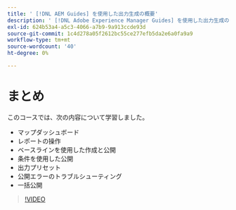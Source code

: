 ```yaml
---
title: ' [!DNL AEM Guides] を使用した出力生成の概要'
description: ' [!DNL Adobe Experience Manager Guides] を使用した出力生成の概要'
exl-id: 624b53a4-a5c3-4066-a7b9-9a913ccde93d
source-git-commit: 1c4d278a05f2612bc55ce277efb5da2e6a0fa9a9
workflow-type: tm+mt
source-wordcount: '40'
ht-degree: 0%

---
```


# まとめ

このコースでは、次の内容について学習しました。

- マップダッシュボード
- レポートの操作
- ベースラインを使用した作成と公開
- 条件を使用した公開
- 出力プリセット
- 公開エラーのトラブルシューティング
- 一括公開

>[!VIDEO](https://video.tv.adobe.com/v/338987?quality=12&learn=on)
